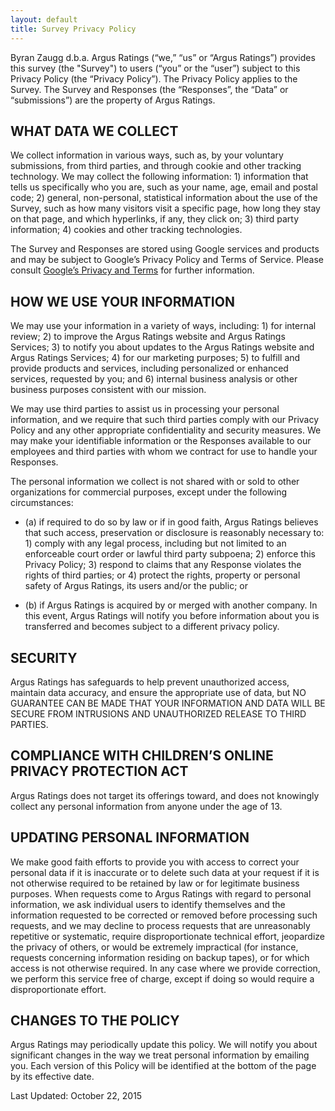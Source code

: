 ```yaml
---
layout: default
title: Survey Privacy Policy
---
```


Byran Zaugg d.b.a. Argus Ratings (“we,” “us” or “Argus Ratings”) provides this survey (the "Survey") to users (“you” or the “user”) subject to this Privacy Policy (the “Privacy Policy”). The Privacy Policy applies to the Survey. The Survey and Responses (the “Responses”, the “Data” or “submissions”) are the property of Argus Ratings.

## WHAT DATA WE COLLECT

We collect information in various ways, such as, by your voluntary submissions, from third parties, and through cookie and other tracking technology. We may collect the following information: 1) information that tells us specifically who you are, such as your name, age, email and postal code; 2) general, non-personal, statistical information about the use of the Survey, such as how many visitors visit a specific page, how long they stay on that page, and which hyperlinks, if any, they click on; 3) third party information; 4) cookies and other tracking technologies.

The Survey and Responses are stored using Google services and products and may be subject to Google’s Privacy Policy and Terms of Service. Please consult [Google’s Privacy and Terms](http://www.google.com/intl/en/policies/) for further information.

## HOW WE USE YOUR INFORMATION

We may use your information in a variety of ways, including: 1) for internal review; 2) to improve the Argus Ratings website and Argus Ratings Services; 3) to notify you about updates to the Argus Ratings website and Argus Ratings Services; 4) for our marketing purposes; 5) to fulfill and provide products and services, including personalized or enhanced services, requested by you; and 6) internal business analysis or other business purposes consistent with our mission.

We may use third parties to assist us in processing your personal information, and we require that such third parties comply with our Privacy Policy and any other appropriate confidentiality and security measures. We may make your identifiable information or the Responses available to our employees and third parties with whom we contract for use to handle your Responses.

The personal information we collect is not shared with or sold to other organizations for commercial purposes, except under the following circumstances:

 - (a) if required to do so by law or if in good faith, Argus Ratings believes that such access, preservation or disclosure is reasonably necessary to: 1) comply with any legal process, including but not limited to an enforceable court order or lawful third party subpoena; 2) enforce this Privacy Policy; 3) respond to claims that any Response violates the rights of third parties; or 4) protect the rights, property or personal safety of Argus Ratings, its users and/or the public; or

 - (b) if Argus Ratings is acquired by or merged with another company. In this event, Argus Ratings will notify you before information about you is transferred and becomes subject to a different privacy policy.

## SECURITY

Argus Ratings has safeguards to help prevent unauthorized access, maintain data accuracy, and ensure the appropriate use of data, but NO GUARANTEE CAN BE MADE THAT YOUR INFORMATION AND DATA WILL BE SECURE FROM INTRUSIONS AND UNAUTHORIZED RELEASE TO THIRD PARTIES.

## COMPLIANCE WITH CHILDREN’S ONLINE PRIVACY PROTECTION ACT

Argus Ratings does not target its offerings toward, and does not knowingly collect any personal information from anyone under the age of 13.

## UPDATING PERSONAL INFORMATION

We make good faith efforts to provide you with access to correct your personal data if it is inaccurate or to delete such data at your request if it is not otherwise required to be retained by law or for legitimate business purposes. When requests come to Argus Ratings with regard to personal information, we ask individual users to identify themselves and the information requested to be corrected or removed before processing such requests, and we may decline to process requests that are unreasonably repetitive or systematic, require disproportionate technical effort, jeopardize the privacy of others, or would be extremely impractical (for instance, requests concerning information residing on backup tapes), or for which access is not otherwise required. In any case where we provide correction, we perform this service free of charge, except if doing so would require a disproportionate effort.

## CHANGES TO THE POLICY

Argus Ratings may periodically update this policy. We will notify you about significant changes in the way we treat personal information by emailing you. Each version of this Policy will be identified at the bottom of the page by its effective date.

Last Updated: October 22, 2015
